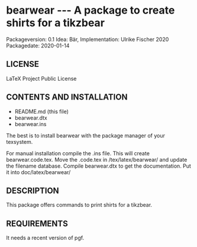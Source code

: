 # bearwear --- A package to create shirts for a tikzbear
Packageversion: 0.1 Idea: Bär, Implementation: Ulrike Fischer 2020
Packagedate: 2020-01-14

## LICENSE
LaTeX Project Public License

## CONTENTS AND INSTALLATION

- README.md (this file)
- bearwear.dtx
- bearwear.ins

The best is to install bearwear with the package manager of your texsystem.

For manual installation compile the .ins file. This will create bearwear.code.tex.
Move the .code.tex  in <texmf>/tex/latex/bearwear/ and update the filename
database. Compile bearwear.dtx to get the documentation. Put it into  doc/latex/bearwear/


## DESCRIPTION

This package offers commands to print shirts for a tikzbear.

## REQUIREMENTS
It needs a recent version of pgf. 

